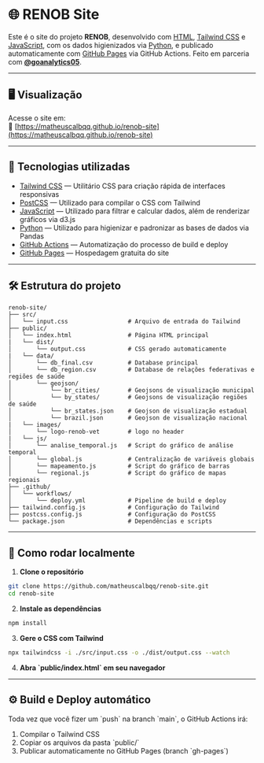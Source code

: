 # 🌐 RENOB Site

Este é o site do projeto **RENOB**, desenvolvido com [HTML](https://developer.mozilla.org/pt-BR/docs/Web/HTML), [Tailwind CSS](https://tailwindcss.com/) e [JavaScript](https://developer.mozilla.org/pt-BR/docs/Web/JavaScript), com os dados higienizados via [Python](https://www.python.org/), e publicado automaticamente com [GitHub Pages](https://pages.github.com/) via GitHub Actions. Feito em parceria com **[@goanalytics05](https://github.com/goanalytics05)**.

---

## 🖥️ Visualização

Acesse o site em:  
🔗 [https://matheuscalbqq.github.io/renob-site](https://matheuscalbqq.github.io/renob-site)

---

## 🧱 Tecnologias utilizadas

- [Tailwind CSS](https://tailwindcss.com/) — Utilitário CSS para criação rápida de interfaces responsivas
- [PostCSS](https://postcss.org/) — Utilizado para compilar o CSS com Tailwind
- [JavaScript](https://developer.mozilla.org/pt-BR/docs/Web/JavaScript) — Utilizado para filtrar e calcular dados, além de renderizar gráficos via d3.js
- [Python](https://www.python.org/) — Utilizado para higienizar e padronizar as bases de dados via Pandas
- [GitHub Actions](https://github.com/features/actions) — Automatização do processo de build e deploy
- [GitHub Pages](https://pages.github.com/) — Hospedagem gratuita do site

---

## 🛠️ Estrutura do projeto

```
renob-site/
├── src/
│   └── input.css                 # Arquivo de entrada do Tailwind
├── public/
│   └── index.html                # Página HTML principal
|   └── dist/
│       └── output.css            # CSS gerado automaticamente
|   └── data/
│       └── db_final.csv          # Database principal
│       └── db_region.csv         # Database de relações federativas e regiões de saúde
│       └── geojson/
│           └── br_cities/        # Geojsons de visualização municipal
│           └── by_states/        # Geojsons de visualização regiões de saúde
│           └── br_states.json    # Geojson de visualização estadual
│           └── brazil.json       # Geojson de visualização nacional
|   └── images/
│       └── logo-renob-vet        # logo no header
|   └── js/
│       └── analise_temporal.js   # Script do gráfico de análise temporal
│       └── global.js             # Centralização de variáveis globais
│       └── mapeamento.js         # Script do gráfico de barras
│       └── regional.js           # Script do gráfico de mapas regionais
├── .github/
│   └── workflows/
│       └── deploy.yml            # Pipeline de build e deploy
├── tailwind.config.js            # Configuração do Tailwind
├── postcss.config.js             # Configuração do PostCSS
└── package.json                  # Dependências e scripts
```

---

## 🧪 Como rodar localmente

1. **Clone o repositório**

```bash
git clone https://github.com/matheuscalbqq/renob-site.git
cd renob-site
```

2. **Instale as dependências**

```bash
npm install
```

3. **Gere o CSS com Tailwind**

```bash
npx tailwindcss -i ./src/input.css -o ./dist/output.css --watch
```

4. **Abra \`public/index.html\` em seu navegador**

---

## ⚙️ Build e Deploy automático

Toda vez que você fizer um \`push\` na branch \`main\`, o GitHub Actions irá:

1. Compilar o Tailwind CSS
2. Copiar os arquivos da pasta \`public/\`
3. Publicar automaticamente no GitHub Pages (branch \`gh-pages\`)

